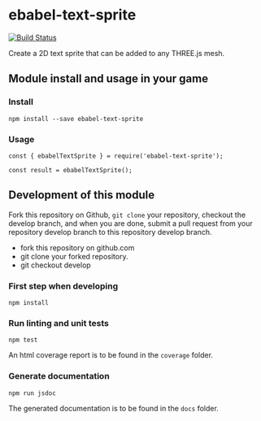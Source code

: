 # ebabel-text-sprite
[![Build Status](https://travis-ci.org/ebabel-games/ebabel-text-sprite.svg?branch=master)](https://travis-ci.org/ebabel-games/ebabel-text-sprite)

Create a 2D text sprite that can be added to any THREE.js mesh.

## Module install and usage in your game

### Install
```
npm install --save ebabel-text-sprite
```

### Usage
```
const { ebabelTextSprite } = require('ebabel-text-sprite');

const result = ebabelTextSprite();
```

## Development of this module
Fork this repository on Github, `git clone` your repository, checkout the develop branch, and when you are done, submit a pull request from your repository develop branch to this repository develop branch.

* fork this repository on github.com
* git clone your forked repository.
* git checkout develop

### First step when developing
```
npm install
```

### Run linting and unit tests
```
npm test
```

An html coverage report is to be found in the `coverage` folder.

### Generate documentation
```
npm run jsdoc
```

The generated documentation is to be found in the `docs` folder.
